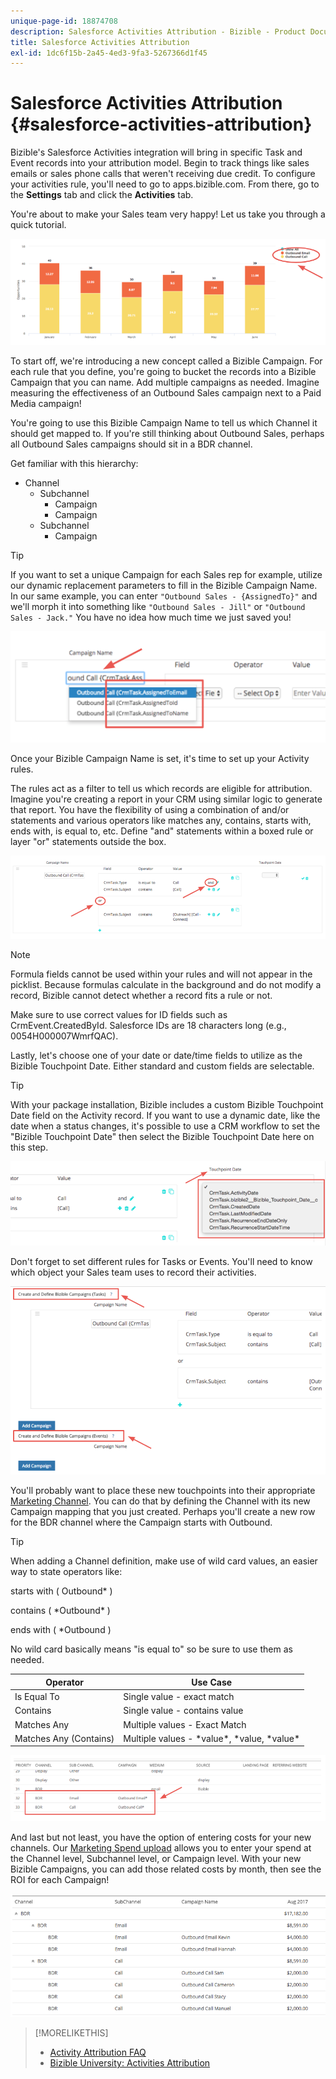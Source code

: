 ```yaml
---
unique-page-id: 18874708
description: Salesforce Activities Attribution - Bizible - Product Documentation
title: Salesforce Activities Attribution
exl-id: 1dc6f15b-2a45-4ed3-9fa3-5267366d1f45
---
```

# Salesforce Activities Attribution {#salesforce-activities-attribution}

Bizible's Salesforce Activities integration will bring in specific Task and Event records into your attribution model. Begin to track things like sales emails or sales phone calls that weren't receiving due credit. To configure your activities rule, you'll need to go to apps.bizible.com. From there, go to the **Settings** tab and click the **Activities** tab.

You're about to make your Sales team very happy! Let us take you through a quick tutorial.

![](assets/1.png)

To start off, we're introducing a new concept called a Bizible Campaign. For each rule that you define, you're going to bucket the records into a Bizible Campaign that you can name. Add multiple campaigns as needed. Imagine measuring the effectiveness of an Outbound Sales campaign next to a Paid Media campaign!

You're going to use this Bizible Campaign Name to tell us which Channel it should get mapped to. If you're still thinking about Outbound Sales, perhaps all Outbound Sales campaigns should sit in a BDR channel.

Get familiar with this hierarchy:

* Channel
    * Subchannel
        * Campaign
        * Campaign
    * Subchannel
        * Campaign

>[!TIP]
>
>If you want to set a unique Campaign for each Sales rep for example, utilize our dynamic replacement parameters to fill in the Bizible Campaign Name. In our same example, you can enter `"Outbound Sales - {AssignedTo}"` and we'll morph it into something like `"Outbound Sales - Jill"` or `"Outbound Sales - Jack."` You have no idea how much time we just saved you!

![](assets/2.png)

Once your Bizible Campaign Name is set, it's time to set up your Activity rules.

The rules act as a filter to tell us which records are eligible for attribution. Imagine you're creating a report in your CRM using similar logic to generate that report. You have the flexibility of using a combination of and/or statements and various operators like matches any, contains, starts with, ends with, is equal to, etc. Define "and" statements within a boxed rule or layer "or" statements outside the box.

![](assets/3.png)

>[!NOTE]
>
>Formula fields cannot be used within your rules and will not appear in the picklist. Because formulas calculate in the background and do not modify a record, Bizible cannot detect whether a record fits a rule or not.
>
>Make sure to use correct values for ID fields such as CrmEvent.CreatedById. Salesforce IDs are 18 characters long (e.g., 0054H000007WmrfQAC).

Lastly, let's choose one of your date or date/time fields to utilize as the Bizible Touchpoint Date. Either standard and custom fields are selectable.

>[!TIP]
>
>With your package installation, Bizible includes a custom Bizible Touchpoint Date field on the Activity record. If you want to use a dynamic date, like the date when a status changes, it's possible to use a CRM workflow to set the "Bizible Touchpoint Date" then select the Bizible Touchpoint Date here on this step.

![](assets/4.png)

Don't forget to set different rules for Tasks or Events. You'll need to know which object your Sales team uses to record their activities.

![](assets/5.png)

You'll probably want to place these new touchpoints into their appropriate [Marketing Channel](https://apps.bizible.com/MyAccount/Business?busView=false&id=10#!/MyAccount/Business/Account.Settings.SettingsHome?tab=Channels.Online%20Channels). You can do that by defining the Channel with its new Campaign mapping that you just created. Perhaps you'll create a new row for the BDR channel where the Campaign starts with Outbound.

>[!TIP]
>
>When adding a Channel definition, make use of wild card values, an easier way to state operators like:
>
>starts with ( Outbound&#42; )
>
>contains ( &#42;Outbound&#42; )
>
>ends with ( &#42;Outbound )
>
>No wild card basically means "is equal to" so be sure to use them as needed.

| **Operator** |**Use Case** |
|---|---|
| Is Equal To |Single value - exact match |
| Contains |Single value - contains value |
| Matches Any |Multiple values - Exact Match |
| Matches Any (Contains) |Multiple values - &#42;value&#42;, &#42;value, &#42;value&#42; |

![](assets/6.png)

And last but not least, you have the option of entering costs for your new channels. Our [Marketing Spend upload](https://apps.bizible.com/MyAccount/Business?busView=false&id=10#!/MyAccount/Business/Account.Settings.SettingsHome?tab=Reporting.Marketing%20Spend) allows you to enter your spend at the Channel level, Subchannel level, or Campaign level. With your new Bizible Campaigns, you can add those related costs by month, then see the ROI for each Campaign!

![](assets/7.png)

>[!MORELIKETHIS]
>
>* [Activity Attribution FAQ](/help/advanced-bizible-features/activities-attribution/activities-attribution-faq.md)
>* [Bizible University: Activities Attribution](https://universityonline.marketo.com/courses/additional-features-1/#/page/5be3747e5b62f440323a468a)
